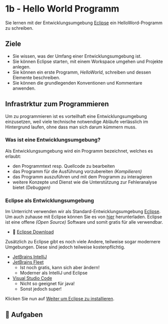 # 1b - Hello World Programm

Sie lernen mit der Entwicklungsumgebung [Eclipse](https://www.eclipse.org/ide/) ein HelloWord-Programm zu schreiben.

## Ziele

- Sie wissen, was der Umfang einer Entwicklungsumgebung ist.
- Sie können Eclipse starten, mit einem Workspace umgehen und Projekte anlegen.
- Sie können ein erste Programm, _HelloWorld_, schreiben und dessen Elemente beschreiben.
- Sie können die grundlegenden Konventionen und Kommentare anwenden.

## Infrastrktur zum Programmieren

Um zu programmieren ist es vorteilhaft eine Entwicklungsumgebung einzusetzen, weil viele technische notwendige Abläufe verlässlich im Hintergrund laufen, ohne dass man sich darum kümmern muss. 

### Was ist eine Entwicklungsumgebung?

Als Entwicklungsumgebung wird ein Programm bezeichnet, welches es erlaubt:

- den Programmtext resp. Quellcode zu bearbeiten
- das Programm für die Ausführung vorzubereiten _(Kompilieren)_
- das Programm auszuführen und mit dem Programm zu interagieren
- weitere Konzepte und Dienst wie die Unterstützung zur Fehleranalyse bietet _(Debuggen)_
<!-- - für eine spezifische Programmiersprache ausgelegt ist -->
<!--   - Es gibt auch Entwicklungsumgebung die mehrere Programmiersprachen kennen -->

<!-- ##Programmieren mit Java -->

<!-- In diesem Modul verwenden wir **Java** als Programmiersprache. Auf den Computern in der Schule ist dieses bereits installiert. -->

<!-- Um auch zuhause oder auf Ihrem Laptop mit Java programmieren zu können, ist es notwendig, dass Sie das sogenannte JDK, **Java Development Kit** herunterladen. das JDK ist eine Sammlung von Dateien, die für die Programmierung mit Java nötig sind. -->

<!-- - :link: [JDK Download](https://www.oracle.com/ch-de/java/technologies/javase-downloads.html) -->

### Eclipse als Entwicklungsumgebung

Im Unterricht verwenden wir als Standard-Entwicklungsumgebung [Eclipse](https://www.eclipse.org). Um auch zuhause mit Eclipse können Sie es von [hier](https://www.eclipse.org) herunterladen.
Eclipse ist eine offene _(Open Source)_ Software und somit gratis für alle verwendbar.

- :link: [Eclipse Download](https://www.eclipse.org)

Zusätzlich zu Eclipse gibt es noch viele Andere, teilweise sogar modernere Umgebungen.
Diese sind jedoch teilweise kostenpflichtig.

- [JetBrains IntelliJ](https://www.jetbrains.com/idea/)
- [JetBrains Fleet](https://www.jetbrains.com/fleet/)
  - Ist noch gratis, kann sich aber ändern!
  - Moderner als IntelliJ und Eclipse
- [Visual Studio Code](https://code.visualstudio.com/)
  - Nicht so geeignet für java! 
  - Sonst jedoch super!

Klicken Sie nun auf [Weiter um Eclipse zu installieren](./aufgabe1.md).

## :pencil: Aufgaben

<DocCardList />
